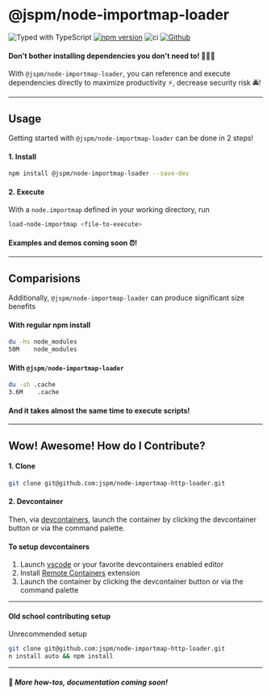# @jspm/node-importmap-loader

![Typed with TypeScript](https://flat.badgen.net/badge/icon/Typed?icon=typescript&label&labelColor=blue&color=555555)
[![npm version](https://badge.fury.io/js/node-importmap-http-loader.svg)](https://badge.fury.io/js/node-importmap-http-loader)
![ci](https://github.com/yowainwright/node-importmap-http-loader/actions/workflows/ci.yml/badge.svg)
[![Github](https://badgen.net/badge/icon/github?icon=github&label&color=black)](https://github.com/yowainwright/node-importmap-http-loader)

#### Don't bother installing dependencies you don't need to! 🏇🏻💨

With `@jspm/node-importmap-loader`, you can reference and execute dependencies directly to maximize productivity ⚡️,
decrease security risk 🚔!

---

## Usage

Getting started with `@jspm/node-importmap-loader` can be done in 2 steps!

#### 1. Install

```bash
npm install @jspm/node-importmap-loader --save-dev
```

#### 2. Execute

With a `node.importmap` defined in your working directory, run

```bash
load-node-importmap <file-to-execute>
```

#### Examples and demos coming soon ⏰!

---

## Comparisions

Additionally, `@jspm/node-importmap-loader` can produce significant size benefits

#### With regular npm install

```sh
du -hs node_modules
50M    node_modules
```

#### With `@jspm/node-importmap-loader`

```sh
du -sh .cache
3.6M    .cache
```

#### And it takes almost the same time to execute scripts!

---

## Wow! Awesome! How do I Contribute?

#### 1. Clone

```sh
git clone git@github.com:jspm/node-importmap-http-loader.git
```

#### 2. Devcontainer

Then, via [devcontainers](https://code.visualstudio.com/docs/remote/containers), launch the container by clicking the devcontainer button or via the command palette.

#### To setup devcontainers

1. Launch [vscode](https://code.visualstudio.com/) or your favorite devcontainers enabled editor
1. Install [Remote Containers](https://marketplace.visualstudio.com/items?itemName=ms-vscode-remote.remote-containers) extension
1. Launch the container by clicking the devcontainer button or via the command palette

---

#### Old school contributing setup

Unrecommended setup

```sh
git clone git@github.com:jspm/node-importmap-http-loader.git
n install auto && npm install
```

---

#### 📣 _More how-tos, documentation coming soon!_
